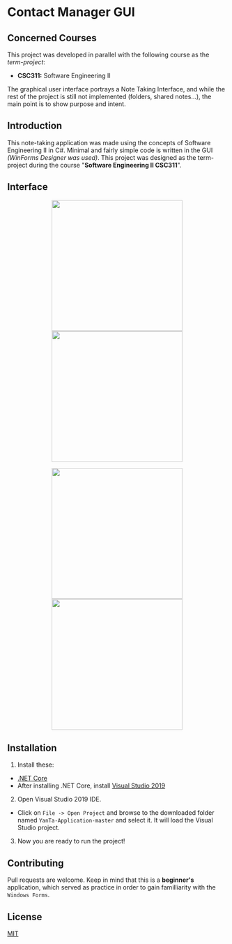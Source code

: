 # Contact Manager GUI

## Concerned Courses
This project was developed in parallel with the following course as the *term-project*:
* **CSC311:** Software Engineering II

The graphical user interface portrays a Note Taking Interface, and while the rest of the project is still not implemented (folders, shared notes...), the main point is to show purpose and intent.

## Introduction
This note-taking application was made using the concepts of Software Engineering II in C#. Minimal and fairly simple code is written in the GUI *(WinForms Designer was used)*. This project was designed as the term-project during the course "**Software Engineering II CSC311**".

## Interface
<p align="middle">
   <img src="https://github.com/therhamza/YanTa-Application/blob/master/Exam1/Resources/GUI1.png" width="300"/>
   <img src="https://github.com/therhamza/YanTa-Application/blob/master/Exam1/Resources/GUI2.png" width="300"/>
</p>   
<p align="middle">
   <img src="https://github.com/therhamza/YanTa-Application/blob/master/Exam1/Resources/GUI3.png" width="300"/>
   <img src="https://github.com/therhamza/YanTa-Application/blob/master/Exam1/Resources/GUI4.png" width="300"/>
</p>   

## Installation
1. Install these:
 * [.NET Core](https://dotnet.microsoft.com/en-us/download)
 * After installing .NET Core, install [Visual Studio 2019](https://visualstudio.microsoft.com/downloads/)
2. Open Visual Studio 2019 IDE.
 * Click on `File -> Open Project` and browse to the downloaded folder named `YanTa-Application-master` and select it. It will load the Visual Studio project.

3. Now you are ready to run the project!

## Contributing

Pull requests are welcome. Keep in mind that this is a **beginner's** application, which served as practice in order to gain familliarity with the `Windows Forms`.

## License
[MIT](https://github.com/therhamza/Contact-Manager-GUI/blob/master/LISENCE)